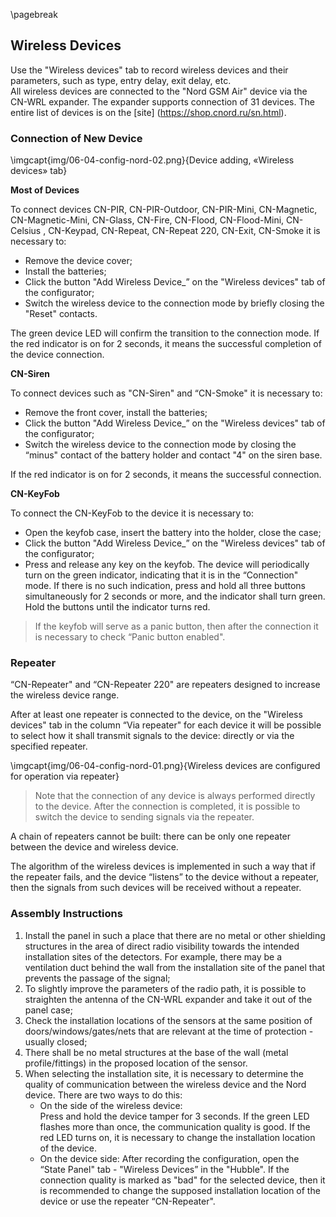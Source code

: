 \pagebreak

## Wireless Devices

Use the "Wireless devices" tab to record wireless devices and their parameters, such as type, entry delay, exit delay, etc.    
All wireless devices are connected to the "Nord GSM Air" device via the CN-WRL expander. The expander supports connection of 31 devices. The entire list of devices is on the [site] (https://shop.cnord.ru/sn.html).

### Connection of New Device

\imgcapt{img/06-04-config-nord-02.png}{Device adding, «Wireless devices» tab}
   

**Most of Devices**
 
To connect devices CN-PIR, CN-PIR-Outdoor, CN-PIR-Mini, CN-Magnetic, CN-Magnetic-Mini, CN-Glass, CN-Fire, CN-Flood, CN-Flood-Mini, CN-Celsius , CN-Keypad, CN-Repeat, CN-Repeat 220, CN-Exit, CN-Smoke it is necessary to:

* Remove the device cover;
* Install the batteries;
* Click the button "Add Wireless Device_” on the "Wireless devices" tab of the configurator;
* Switch the wireless device to the connection mode by briefly closing the "Reset" contacts.

The green device LED will confirm the transition to the connection mode.
If the red indicator is on for 2 seconds, it means the successful completion of the device connection.
   

**CN-Siren**

To connect devices such as "CN-Siren" and “CN-Smoke" it is necessary to:

* Remove the front cover, install the batteries;
* Click the button "Add Wireless Device_” on the "Wireless devices" tab of the configurator;
* Switch the wireless device to the connection mode by closing the “minus" contact of the battery holder and contact "4" on the siren base.

If the red indicator is on for 2 seconds, it means the successful connection.
   

**CN-KeyFob**

To connect the CN-KeyFob to the device it is necessary to:

* Open the keyfob case, insert the battery into the holder, close the case;
* Click the button "Add Wireless Device_” on the "Wireless devices" tab of the configurator;
* Press and release any key on the keyfob. The device will periodically turn on the green indicator, indicating that it is in the “Connection" mode. If there is no such indication, press and hold all three buttons simultaneously for 2 seconds or more, and the indicator shall turn green. Hold the buttons until the indicator turns red.

> If the keyfob will serve as a panic button, then after the connection it is necessary to check “Panic button enabled".


### Repeater

“CN-Repeater" and “CN-Repeater 220" are repeaters designed to increase the wireless device range.

After at least one repeater is connected to the device, on the "Wireless devices" tab in the column “Via repeater" for each device it will be possible to select how it shall transmit signals to the device: directly or via the specified repeater.

\imgcapt{img/06-04-config-nord-01.png}{Wireless devices are configured for operation via repeater}

> Note that the connection of any device is always performed directly to the device. After the connection is completed, it is possible to switch the device to sending signals via the repeater.

A chain of repeaters cannot be built: there can be only one repeater between the device and wireless device.

The algorithm of the wireless devices is implemented in such a way that if the repeater fails, and the device “listens” to the device without a repeater, then the signals from such devices will be received without a repeater.


### Assembly Instructions

1. Install the panel in such a place that there are no metal or other shielding structures in the area of direct radio visibility towards the intended installation sites of the detectors. For example, there may be a ventilation duct behind the wall from the installation site of the panel that prevents the passage of the signal;
2. To slightly improve the parameters of the radio path, it is possible to straighten the antenna of the CN-WRL expander and take it out of the panel case;
3. Check the installation locations of the sensors at the same position of doors/windows/gates/nets that are relevant at the time of protection - usually closed;
4. There shall be no metal structures at the base of the wall (metal profile/fittings) in the proposed location of the sensor.
5. When selecting the installation site, it is necessary to determine the quality of communication between the wireless device and the Nord device. There are two ways to do this:
	* On the side of the wireless device:    
Press and hold the device tamper for 3 seconds. If the green LED flashes more than once, the communication quality is good. If the red LED turns on, it is necessary to change the installation location of the device.
	* On the device side:
After recording the configuration, open the “State Panel" tab - "Wireless Devices” in the "Hubble". If the connection quality is marked as "bad" for the selected device, then it is recommended to change the supposed installation location of the device or use the repeater “CN-Repeater".

